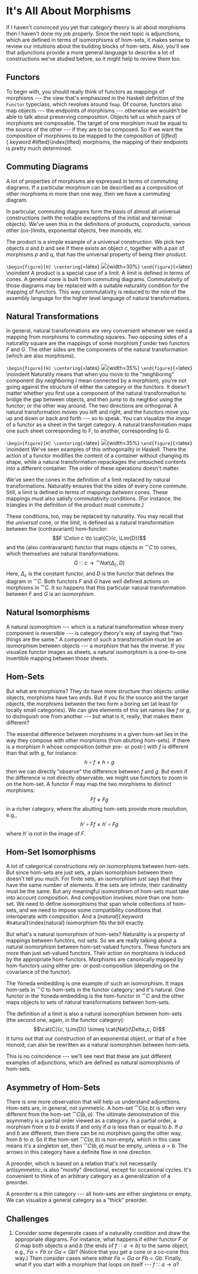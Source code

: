 # It's All About Morphisms

If I haven't convinced you yet that category theory is all about morphisms then I haven't done my job properly. Since the next topic is adjunctions, which are defined in terms of isomorphisms of hom-sets, it makes sense to review our intuitions about the building blocks of hom-sets. Also, you'll see that adjunctions provide a more general language to describe a lot of constructions we've studied before, so it might help to review them too.

## Functors

To begin with, you should really think of functors as mappings of morphisms --- the view that's emphasized in the Haskell definition of the `Functor` typeclass, which revolves around `fmap`. Of course, functors also map objects --- the endpoints of morphisms --- otherwise we wouldn't be able to talk about preserving composition. Objects tell us which pairs of morphisms are composable. The target of one morphism must be equal to the source of the other --- if they are to be composed. So if we want the composition of morphisms to be mapped to the composition of [*lifted*]{.keyword #lifted}\index{lifted} morphisms, the mapping of their endpoints is pretty much determined.

## Commuting Diagrams

A lot of properties of morphisms are expressed in terms of commuting diagrams. If a particular morphism can be described as a composition of other morphisms in more than one way, then we have a commuting diagram.

In particular, commuting diagrams form the basis of almost all universal constructions (with the notable exceptions of the initial and terminal objects). We've seen this in the definitions of products, coproducts, various other (co-)limits, exponential objects, free monoids, etc.

The product is a simple example of a universal construction. We pick two objects $a$ and $b$ and see if there exists an object $c$, together with a pair of morphisms $p$ and $q$, that has the universal property of being their product.

`\begin{figure}[H] \centering`{=latex}
![](images/productranking.jpg){width=30%}
`\end{figure}`{=latex}
\noindent
A product is a special case of a limit. A limit is defined in terms of cones. A general cone is built from commuting diagrams. Commutativity of those diagrams may be replaced with a suitable naturality condition for the mapping of functors. This way commutativity is reduced to the role of the assembly language for the higher level language of natural transformations.

## Natural Transformations

In general, natural transformations are very convenient whenever we need a mapping from morphisms to commuting squares. Two opposing sides of a naturality square are the mappings of some morphism $f$ under two functors $F$ and $G$. The other sides are the components of the natural transformation (which are also morphisms).

`\begin{figure}[H] \centering`{=latex}
![](images/3_naturality.jpg){width=35%}
`\end{figure}`{=latex}
\noindent
Naturality means that when you move to the "neighboring" component (by neighboring I mean connected by a morphism), you're not going against the structure of either the category or the functors. It doesn't matter whether you first use a component of the natural transformation to bridge the gap between objects, and then jump to its neighbor using the functor; or the other way around. The two directions are orthogonal. A natural transformation moves you left and right, and the functors move you up and down or back and forth --- so to speak. You can visualize the *image* of a functor as a sheet in the target category. A natural transformation maps one such sheet corresponding to F, to another, corresponding to G.

`\begin{figure}[H] \centering`{=latex}
![](images/sheets.png){width=35%}
`\end{figure}`{=latex}
\noindent
We've seen examples of this orthogonality in Haskell. There the action of a functor modifies the content of a container without changing its shape, while a natural transformation repackages the untouched contents into a different container. The order of these operations doesn't matter.

We've seen the cones in the definition of a limit replaced by natural transformations. Naturality ensures that the sides of every cone commute. Still, a limit is defined in terms of mappings *between* cones. These mappings must also satisfy commutativity conditions. (For instance, the triangles in the definition of the product must commute.)

These conditions, too, may be replaced by naturality. You may recall that the *universal* cone, or the limit, is defined as a natural transformation between the (contravariant) hom-functor:
$$F \Colon c \to \cat{C}(c, \Lim{D})$$
and the (also contravariant) functor that maps objects in $\cat{C}$ to cones, which themselves are natural transformations:
$$G \Colon c \to \cat{Nat}(\Delta_c, D)$$
Here, $\Delta_c$ is the constant functor, and $D$ is the functor that defines the diagram in $\cat{C}$. Both functors $F$ and $G$ have well defined actions on morphisms in $\cat{C}$. It so happens that this particular natural transformation between $F$ and $G$ is an *isomorphism*.

## Natural Isomorphisms

A natural isomorphism --- which is a natural transformation whose every component is reversible --- is category theory's way of saying that "two things are the same." A component of such a transformation must be an isomorphism between objects --- a morphism that has the inverse. If you visualize functor images as sheets, a natural isomorphism is a one-to-one invertible mapping between those sheets.

## Hom-Sets

But what are morphisms? They do have more structure than objects: unlike objects, morphisms have two ends. But if you fix the source and the target objects, the morphisms between the two form a boring set (at least for locally small categories). We can give elements of this set names like $f$ or $g$, to distinguish one from another --- but what is it, really, that makes them different?

The essential difference between morphisms in a given hom-set lies in the way they compose with other morphisms (from abutting hom-sets). If there is a morphism $h$ whose composition (either pre- or post-) with $f$ is different than that with $g$, for instance:
$$h \circ f \neq h \circ g$$
then we can directly "observe" the difference between $f$ and $g$. But even if the difference is not directly observable, we might use functors to zoom in on the hom-set. A functor $F$ may map the two morphisms to distinct morphisms:
$$F f \neq F g$$
in a richer category, where the abutting hom-sets provide more resolution, e.g.,
$$h' \circ F f \neq h' \circ F g$$
where $h'$ is not in the image of $F$.

## Hom-Set Isomorphisms

A lot of categorical constructions rely on isomorphisms between hom-sets. But since hom-sets are just sets, a plain isomorphism between them doesn't tell you much. For finite sets, an isomorphism just says that they have the same number of elements. If the sets are infinite, their cardinality must be the same. But any meaningful isomorphism of hom-sets must take into account composition. And composition involves more than one hom-set. We need to define isomorphisms that span whole collections of hom-sets, and we need to impose some compatibility conditions that interoperate with composition. And a [*natural*]{.keyword #natural}\index{natural} isomorphism fits the bill exactly.

But what's a natural isomorphism of hom-sets? Naturality is a property of mappings between functors, not sets. So we are really talking about a natural isomorphism between hom-set-valued functors. These functors are more than just set-valued functors. Their action on morphisms is induced by the appropriate hom-functors. Morphisms are canonically mapped by hom-functors using either pre- or post-composition (depending on the covariance of the functor).

The Yoneda embedding is one example of such an isomorphism. It maps hom-sets in $\cat{C}$ to hom-sets in the functor category; and it's natural. One functor in the Yoneda embedding is the hom-functor in $\cat{C}$ and the other maps objects to sets of natural transformations between hom-sets.

The definition of a limit is also a natural isomorphism between hom-sets (the second one, again, in the functor category):
$$\cat{C}(c, \Lim{D}) \simeq \cat{Nat}(\Delta_c, D)$$
It turns out that our construction of an exponential object, or that of a free monoid, can also be rewritten as a natural isomorphism between hom-sets.

This is no coincidence --- we'll see next that these are just different examples of adjunctions, which are defined as natural isomorphisms of hom-sets.

## Asymmetry of Hom-Sets

There is one more observation that will help us understand adjunctions. Hom-sets are, in general, not symmetric. A hom-set $\cat{C}(a, b)$ is often very different from the hom-set $\cat{C}(b, a)$. The ultimate demonstration of this asymmetry is a partial order viewed as a category. In a partial order, a morphism from $a$ to $b$ exists if and only if $a$ is less than or equal to $b$. If $a$ and $b$ are different, then there can be no morphism going the other way, from $b$ to $a$. So if the hom-set $\cat{C}(a, b)$ is non-empty, which in this case means it's a singleton set, then $\cat{C}(b, a)$ must be empty, unless $a = b$. The arrows in this category have a definite flow in one direction.

A preorder, which is based on a relation that's not necessarily antisymmetric, is also "mostly" directional, except for occasional cycles. It's convenient to think of an arbitrary category as a generalization of a preorder.

A preorder is a thin category --- all hom-sets are either singletons or empty. We can visualize a general category as a "thick" preorder.

## Challenges

1. Consider some degenerate cases of a naturality condition and draw the appropriate diagrams. For instance, what happens if either functor $F$ or $G$ map both objects $a$ and $b$ (the ends of $f \Colon a \to b$) to the same object, e.g., $F a = F b$ or $G a = G b$? (Notice that you get a cone or a co-cone this way.) Then consider cases where either $F a = G a$ or $F b = G b$. Finally, what if you start with a morphism that loops on itself --- $f \Colon a \to a$?
